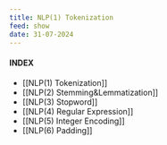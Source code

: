 ```yaml
---
title: NLP(1) Tokenization
feed: show
date: 31-07-2024
---
```

#### INDEX

- [[NLP(1) Tokenization]]
- [[NLP(2) Stemming&Lemmatization]]
- [[NLP(3) Stopword]]
- [[NLP(4) Regular Expression]]
- [[NLP(5) Integer Encoding]]
- [[NLP(6) Padding]]